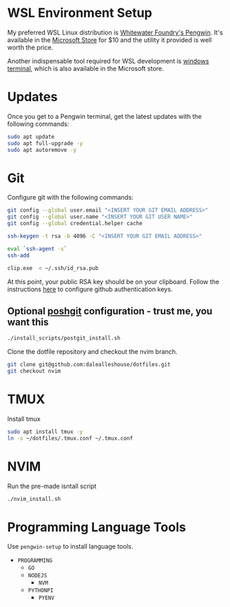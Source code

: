 # WSL Environment Setup

My preferred WSL Linux distribution is [Whitewater Foundry's
Pengwin](https://github.com/WhitewaterFoundry/Pengwin). It's available in the
[Microsoft
Store](https://apps.microsoft.com/store/detail/pengwin-enterprise-8/9N2XZFWMRRQW?hl=en-us&gl=us&rtc=1)
for $10 and the utility it provided is well worth the price.

Another indispensable tool required for WSL development is [windows
terminal](https://apps.microsoft.com/store/detail/windows-terminal/9N0DX20HK701),
which is also available in the Microsoft store.

# Updates
Once you get to a Pengwin terminal, get the latest updates with the following commands:

``` bash
sudo apt update
sudo apt full-upgrade -y
sudo apt autoremove -y
```

# Git
Configure git with the following commands:

``` bash
git config --global user.email "<INSERT YOUR GIT EMAIL ADDRESS>"
git config --global user.name "<INSERT YOUR GIT USER NAME>"
git config --global credential.helper cache

ssh-keygen -t rsa -b 4096 -C "<INSERT YOUR GIT EMAIL ADDRESS>"

eval `ssh-agent -s`
ssh-add

clip.exe  < ~/.ssh/id_rsa.pub
```

At this point, your public RSA key should be on your clipboard. Follow the
instructions
[here]("https://help.github.com/articles/adding-a-new-ssh-key-to-your-github-account/")
to configure github authentication keys.

## Optional [poshgit](https://github.com/dahlbyk/posh-git) configuration - trust me, you want this

``` bash
./install_scripts/postgit_install.sh
```


Clone the dotfile repository and checkout the nvim branch.

``` bash
git clone git@github.com:dalealleshouse/dotfiles.git
git checkout nvim
```

# TMUX
Install tmux

``` bash
sudo apt install tmux -y
ln -s ~/dotfiles/.tmux.conf ~/.tmux.conf
```

# NVIM
Run the pre-made isntall script

``` bash
./nvim_install.sh
```

# Programming Language Tools
Use `pengwin-setup` to install language tools.

- `PROGRAMMING` 
	* `GO`
	* `NODEJS`
		- `NVM`
	* `PYTHONPI`
		- `PYENV`


